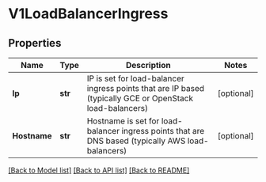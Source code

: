 # V1LoadBalancerIngress

## Properties
Name | Type | Description | Notes
------------ | ------------- | ------------- | -------------
**Ip** | **str** | IP is set for load-balancer ingress points that are IP based (typically GCE or OpenStack load-balancers) | [optional] 
**Hostname** | **str** | Hostname is set for load-balancer ingress points that are DNS based (typically AWS load-balancers) | [optional] 

[[Back to Model list]](../README.md#documentation-for-models) [[Back to API list]](../README.md#documentation-for-api-endpoints) [[Back to README]](../README.md)


